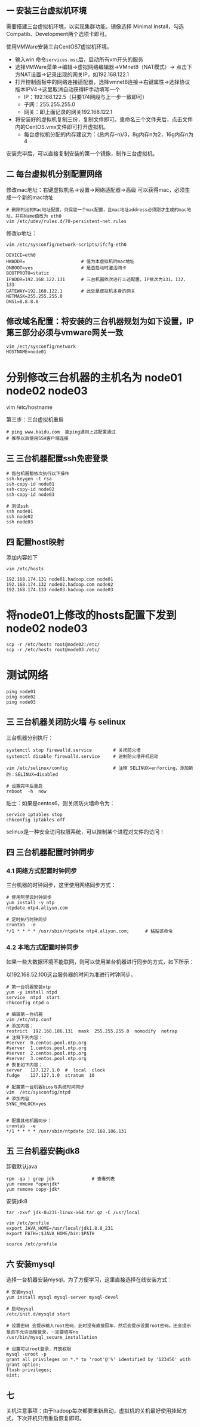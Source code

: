 ## 一 安装三台虚拟机环境

需要搭建三台虚拟机环境，以实现集群功能，镜像选择 Minimal Install，勾选 Compatib、Development两个选项卡即可。   

使用VMWare安装三台CentOS7虚拟机环境。  
- 输入win 命令`services.msc`后，启动所有vm开头的服务
- 选择VMWare菜单->编辑->虚拟网络编辑器->VMnet8（NAT模式）-> 点击下方NAT设置->记录出现的网关IP，如192.168.122.1
- 打开控制面板中的网络连接适配器，选择vmnet8连接->右键属性->选择协议版本IPV4->这里取消自动获得IP手动填写一个
  - IP：192.168.122.5（只要174网段与上一步一致即可）
  - 子网：255.255.255.0
  - 网关：即上面记录的网关192.168.122.1
- 将安装好的虚拟机复制三份，复制文件即可。重命名三个文件夹后，点击文件内的CentOS.vmx文件即可打开虚拟机。
  - 每台虚拟机分配的内存建议为：(总内存-n)/3，8g内存n为2，16g内存n为4

安装完毕后，可以直接复制安装的第一个镜像，制作三台虚拟机。

## 二 每台虚拟机分别配置网络

修改mac地址：右键虚拟机名->设置->网络适配器->高级 可以获得mac，必须生成一个新的mac地址
```
# 删除列出的Mac地址配置，只保留一个mac配置，且mac地址address必须刚才生成的mac地址，并将Name值改为 eth0
vim /etc/udev/rules.d/70-persistent-net.rules
```

修改ip地址：
```
vim /etc/sysconfig/network-scripts/ifcfg-eth0

DEVICE=eth0
HWADDR=                     # 值为本虚拟机的mac地址
ONBOOT=yes                  # 是否启动时激活网卡
BOOTPROTO=static
IPADDR=192.168.122.131      # 三台机器依次进行上述配置，IP依次为131，132，133
GATEWAY=192.168.122.1       # 此处是虚拟机本身的网关
NETMASK=255.255.255.0
DNS1=8.8.8.8
```

## 修改域名配置：将安装的三台机器规划为如下设置，IP第三部分必须与vmware网关一致
```
vim /ect/sysconfig/network
HOSTNAME=node01
```

# 分别修改三台机器的主机名为 node01  node02  node03
vim /etc/hostname  

第三步：三台虚拟机重启
```
# ping www.baidu.com  能ping通则上述配置通过
# 推荐以后使用SSH客户端连接
```

## 三 三台机器配置ssh免密登录

```
# 每台机器都依次执行以下操作
ssh-keygen -t rsa
ssh-copy-id node01
ssh-copy-id node02
ssh-copy-id node03

# 测试ssh
ssh node01
ssh node02
ssh node03
```

## 四 配置host映射

添加内容如下
```
vim /etc/hosts  

192.168.174.131 node01.hadoop.com node01
192.168.174.132 node02.hadoop.com node02
192.168.174.133 node03.hadoop.com node03
```

# 将node01上修改的hosts配置下发到node02 node03
```
scp -r /etc/hosts root@node02:/etc/
scp -r /etc/hosts root@node03:/etc/
```

# 测试网络
```
ping node01
ping node02
ping node03
```









## 三 三台机器关闭防火墙 与 selinux

三台机器分别执行：
```
systemctl stop firewalld.service		# 关闭防火墙
systemctl disable firewalld.service     # 进制防火墙开机启动

vim /etc/selinux/config		            # 注释 SELINUX=enforcing，添加新的：SELINUX=disabled

# 设置完毕后重启
reboot  -h  now
```

贴士：如果是centos6，则关闭防火墙命令为：
```
service iptables stop
chkconfig iptables off
```

selinux是一种安全访问权限系统，可以控制某个进程对文件的访问！

## 四 三台机器配置时钟同步

### 4.1 网络方式配置时钟同步

三台机器的时钟同步，这里使用网络同步方式：
```
# 使用阿里云时钟同步
yum install -y ntp
ntpdate ntp4.aliyun.com        

# 定时执行时钟同步
crontab  -e
*/1 * * * * /usr/sbin/ntpdate ntp4.aliyun.com;      # 粘贴该命令
```

### 4.2 本地方式配置时钟同步

如果一些大数据环境不能联网，则可以使用某台机器进行同步的方式，如下所示：  

以192.168.52.100这台服务器的时间为准进行时钟同步。  
```
# 第一台机器安装ntp
yum -y install ntpd         
service  ntpd  start
chkconfig ntpd o

# 编辑第一台机器
vim /etc/ntp.conf
# 添加内容：
restrict  192.168.186.131  mask  255.255.255.0  nomodify  notrap
# 注释下列内容：
#server  0.centos.pool.ntp.org
#server  1.centos.pool.ntp.org
#server  2.centos.pool.ntp.org
#server  3.centos.pool.ntp.org
# 恢复如下内容：
server   127.127.1.0  #  local  clock
fudge    127.127.1.0  stratum  10

# 配置第一台机器bios与系统时间同步
vim  /etc/sysconfig/ntpd
# 添加内容
SYNC_HWLOCK=yes


# 配置其他机器同步：
crontab  -e
*/1 * * * * /usr/sbin/ntpdate 192.168.186.131
```

## 五 三台机器安装jdk8

卸载默认java
```
rpm -qa | grep jdk              # 查看列表
yum remove *openjdk*
yum remove copy-jdk*
```

安装jdk8
```
tar -zxvf jdk-8u231-linux-x64.tar.gz -C /usr/local

vim /etc/profile
export JAVA_HOME=/usr/local/jdk1.8.0_231
export PATH=:$JAVA_HOME/bin:$PATH

source /etc/profile
```

## 六 安装mysql

选择一台机器安装mysql，为了方便学习，这里直接选择在线安装方式：
```
# 安装mysql
yum install mysql mysql-server mysql-devel

# 启动mysql
/etc/init.d/mysqld start

# 设置密码 会提示输入root密码，此时没有直接回车，然后会提示设置root密码。还会提示是否不允许远程登录，一定要填写no
/usr/bin/mysql_secure_installation   

# 设置可以root登录，开放权限
mysql -uroot -p
grant all privileges on *.* to 'root'@'%' identified by '123456' with grant option;
flush privileges;
eixt;
```

## 七

关机注意事项：由于hadoop每次都要重新启动，虚拟机的关机最好使用挂起方式，下次开机只用重启恢复即可。
